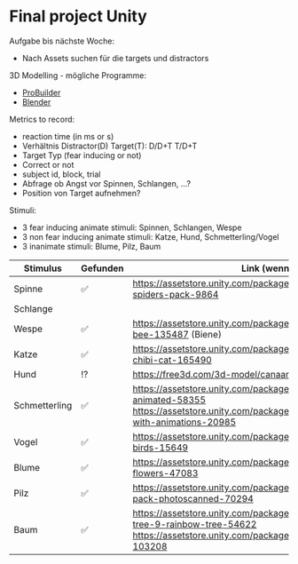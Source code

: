 # Final project Unity

Aufgabe bis nächste Woche:
- Nach Assets suchen für die targets und distractors

3D Modelling - mögliche Programme:
- [ProBuilder](https://docs.unity3d.com/Packages/com.unity.probuilder@4.0/manual/index.html)
- [Blender](https://www.blender.org/)

Metrics to record:
- reaction time (in ms or s)
- Verhältnis Distractor(D) Target(T): D/D+T T/D+T
- Target Typ (fear inducing or not)
- Correct or not
- subject id, block, trial
- Abfrage ob Angst vor Spinnen, Schlangen, ...?
- Position von Target aufnehmen?
 
 Stimuli:
 - 3 fear inducing animate stimuli: Spinnen, Schlangen, Wespe
 - 3 non fear inducing animate stimuli: Katze, Hund, Schmetterling/Vogel
 - 3 inanimate stimuli: Blume, Pilz, Baum
 
 |Stimulus|Gefunden|Link (wenn möglich)|
 |--------|--------|-------------------|
 | Spinne | :white_check_mark: |   https://assetstore.unity.com/packages/3d/characters/animals/animated-spiders-pack-9864  |
 | Schlange |      |                   |
 | Wespe | :white_check_mark:  |    https://assetstore.unity.com/packages/3d/characters/animals/fantasy-bee-135487 (Biene) |
 | Katze |  :white_check_mark:  |    https://assetstore.unity.com/packages/3d/characters/animals/free-chibi-cat-165490    |
 | Hund |  :interrobang:   |    https://free3d.com/3d-model/canaan-dog-v1--72376.html     |
 | Schmetterling | :white_check_mark: |  https://assetstore.unity.com/packages/3d/characters/animals/butterfly-animated-58355  <br />                                            https://assetstore.unity.com/packages/3d/characters/animals/butterfly-with-animations-20985 |
 | Vogel | :white_check_mark:  | https://assetstore.unity.com/packages/3d/characters/animals/living-birds-15649       |
 | Blume | :white_check_mark: |  https://assetstore.unity.com/packages/3d/vegetation/plants/lowpoly-flowers-47083  |
 | Pilz |   :white_check_mark:  |     https://assetstore.unity.com/packages/3d/environments/toadstools-pack-photoscanned-70294   |
 | Baum |  :white_check_mark:   |    https://assetstore.unity.com/packages/3d/vegetation/trees/realistic-tree-9-rainbow-tree-54622 <br />                                   https://assetstore.unity.com/packages/3d/vegetation/trees/free-trees-103208 |

